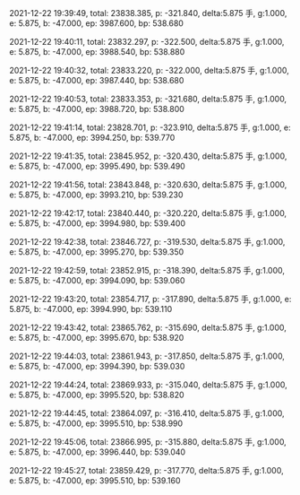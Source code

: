 2021-12-22 19:39:49, total: 23838.385, p: -321.840, delta:5.875 手, g:1.000, e: 5.875, b: -47.000, ep: 3987.600, bp: 538.680

2021-12-22 19:40:11, total: 23832.297, p: -322.500, delta:5.875 手, g:1.000, e: 5.875, b: -47.000, ep: 3988.540, bp: 538.880

2021-12-22 19:40:32, total: 23833.220, p: -322.000, delta:5.875 手, g:1.000, e: 5.875, b: -47.000, ep: 3987.440, bp: 538.680

2021-12-22 19:40:53, total: 23833.353, p: -321.680, delta:5.875 手, g:1.000, e: 5.875, b: -47.000, ep: 3988.720, bp: 538.800

2021-12-22 19:41:14, total: 23828.701, p: -323.910, delta:5.875 手, g:1.000, e: 5.875, b: -47.000, ep: 3994.250, bp: 539.770

2021-12-22 19:41:35, total: 23845.952, p: -320.430, delta:5.875 手, g:1.000, e: 5.875, b: -47.000, ep: 3995.490, bp: 539.490

2021-12-22 19:41:56, total: 23843.848, p: -320.630, delta:5.875 手, g:1.000, e: 5.875, b: -47.000, ep: 3993.210, bp: 539.230

2021-12-22 19:42:17, total: 23840.440, p: -320.220, delta:5.875 手, g:1.000, e: 5.875, b: -47.000, ep: 3994.980, bp: 539.400

2021-12-22 19:42:38, total: 23846.727, p: -319.530, delta:5.875 手, g:1.000, e: 5.875, b: -47.000, ep: 3995.270, bp: 539.350

2021-12-22 19:42:59, total: 23852.915, p: -318.390, delta:5.875 手, g:1.000, e: 5.875, b: -47.000, ep: 3994.090, bp: 539.060

2021-12-22 19:43:20, total: 23854.717, p: -317.890, delta:5.875 手, g:1.000, e: 5.875, b: -47.000, ep: 3994.990, bp: 539.110

2021-12-22 19:43:42, total: 23865.762, p: -315.690, delta:5.875 手, g:1.000, e: 5.875, b: -47.000, ep: 3995.670, bp: 538.920

2021-12-22 19:44:03, total: 23861.943, p: -317.850, delta:5.875 手, g:1.000, e: 5.875, b: -47.000, ep: 3994.390, bp: 539.030

2021-12-22 19:44:24, total: 23869.933, p: -315.040, delta:5.875 手, g:1.000, e: 5.875, b: -47.000, ep: 3995.520, bp: 538.820

2021-12-22 19:44:45, total: 23864.097, p: -316.410, delta:5.875 手, g:1.000, e: 5.875, b: -47.000, ep: 3995.510, bp: 538.990

2021-12-22 19:45:06, total: 23866.995, p: -315.880, delta:5.875 手, g:1.000, e: 5.875, b: -47.000, ep: 3996.440, bp: 539.040

2021-12-22 19:45:27, total: 23859.429, p: -317.770, delta:5.875 手, g:1.000, e: 5.875, b: -47.000, ep: 3995.510, bp: 539.160